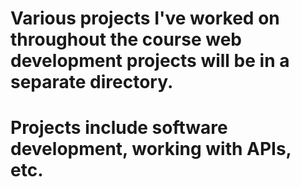 # Various projects I've worked on throughout the course  web development projects will be in a separate directory. 
# Projects include software development, working with APIs, etc.
